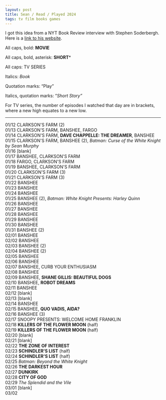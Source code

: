 ```yaml
---
layout: post
title: Sean / Read / Played 2024
tags: tv film books games
---
```

I got this idea from a NYT Book Review  interview with Stephen Soderbergh. Here is a [link to his website](https://extension765.com/blogs/soderblog/seen-read-2023).

All caps, bold: **MOVIE**

All caps, bold, asterisk: **SHORT***

All caps: TV SERIES

Italics: _Book_

Quotation marks: “Play”

Italics, quotation marks: “_Short Story”_

For TV series, the number of episodes I watched that day are in brackets, where a new high equates to a new low.

---
01/12 CLARKSON'S FARM (2)\
01/13 CLARKSON'S FARM, BANSHEE, FARGO\
01/14 CLARKSON'S FARM, **DAVE CHAPPELLE: THE DREAMER**, BANSHEE\
01/15 CLARKSON'S FARM, BANSHEE (2), _Batman: Curse of the White Knight by Sean Murphy_\
01/16 [blank]\
01/17 BANSHEE, CLARKSON'S FARM\
01/18 FARGO, CLARKSON'S FARM\
01/19 BANSHEE, CLARKSON'S FARM\
01/20 CLARKSON'S FARM (3)\
01/21 CLARKSON'S FARM (3)\
01/22 BANSHEE\
01/23 BANSHEE\
01/24 BANSHEE\
01/25 BANSHEE (2), _Batman: White Knight Presents: Harley Quinn_\
01/26 BANSHEE\
01/27 BANSHEE\
01/28 BANSHEE\
01/29 BANSHEE\
01/30 BANSHEE\
01/31 BANSHEE (2)\
02/01 BANSHEE\
02/02 BANSHEE\
02/03 BANSHEE (2)\
02/04 BANSHEE (2)\
02/05 BANSHEE\
02/06 BANSHEE\
02/07 BANSHEE, CURB YOUR ENTHUSIASM\
02/08 BANSHEE\
02/09 BANSHEE, **SHANE GILLIS: BEAUTIFUL DOGS**\
02/10 BANSHEE, **ROBOT DREAMS**\
02/11 BANSHEE\
02/12 [blank]\
02/13 [blank]\
02/14 BANSHEE\
02/15 BANSHEE, **QUO VADIS, AIDA?**\
02/16 BANSHEE (3)\
02/17 SNOOPY PRESENTS: WELCOME HOME FRANKLIN\
02/18 **KILLERS OF THE FLOWER MOON** (half)\
02/19 **KILLERS OF THE FLOWER MOON** (half)\
02/20 [blank]\
02/21 [blank]\
02/22 **THE ZONE OF INTEREST**\
02/23 **SCHINDLER'S LIST** (half)\
02/24 **SCHINDLER'S LIST** (half)\
02/25 _Batman: Beyond the White Knight_\
02/26 **THE DARKEST HOUR**\
02/27 **DUNKIRK**\
02/28 **CITY OF GOD**\
02/29 _The Splendid and the Vile_\
03/01 [blank]\
03/02